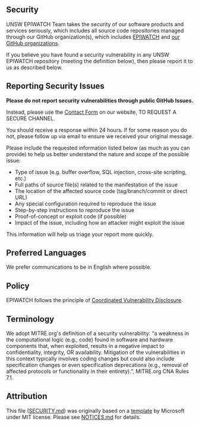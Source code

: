 ## Security

UNSW EPIWATCH Team takes the security of our software products and services seriously, which includes all source code repositories managed through our GitHub organization(s), which includes [EPIWATCH](https://github.com/epiwatch/ews-dashboard) and [our GitHub organizations](https://github.com/epiwatch).

If you believe you have found a security vulnerability in any UNSW EPIWATCH repository (meeting the definition below), then please report it to us as described below.


## Reporting Security Issues

**Please do not report security vulnerabilities through public GitHub Issues.**

Instead, please use the [Contact Form](https://www.epiwatch.org/contact) on our website, TO REQUEST A SECURE CHANNEL.

You should receive a response within 24 hours. If for some reason you do not, please follow up via email to ensure we received your original message.

Please include the requested information listed below (as much as you can provide) to help us better understand the nature and scope of the possible issue:

  * Type of issue (e.g. buffer overflow, SQL injection, cross-site scripting, etc.)
  * Full paths of source file(s) related to the manifestation of the issue
  * The location of the affected source code (tag/branch/commit or direct URL)
  * Any special configuration required to reproduce the issue
  * Step-by-step instructions to reproduce the issue
  * Proof-of-concept or exploit code (if possible)
  * Impact of the issue, including how an attacker might exploit the issue

This information will help us triage your report more quickly.

## Preferred Languages

We prefer communications to be in English where possible.

## Policy

EPIWATCH follows the principle of [Coordinated Vulnerability Disclosure](https://resources.sei.cmu.edu/asset_files/SpecialReport/2017_003_001_503340.pdf).

## Terminology

We adopt MITRE.org's definition of a security vulnerability: “a weakness in the computational logic (e.g., code) found in software and hardware components that, when exploited, results in a negative impact to confidentiality, integrity, OR availability. Mitigation of the vulnerabilities in this context typically involves coding changes but could also include specification changes or even specification deprecations (e.g., removal of affected protocols or functionality in their entirety).”, MITRE.org CNA Rules 7.1.

## Attribution

This file ([SECURITY.md](SECURITY.md)) was originally based on a [template](https://github.com/microsoft/repo-templates/blob/main/shared/SECURITY.md) by Microsoft under MIT license. Please see [NOTICES.md](NOTICES.md) for details.